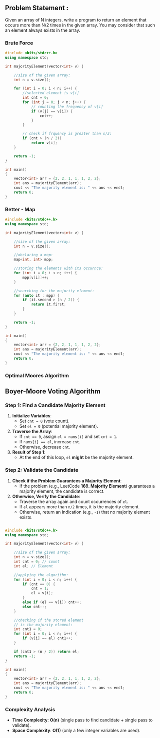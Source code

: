 ## Problem Statement : 
Given an array of N integers, write a program to return an element that occurs more than N/2 times in the given array. You may consider that such an element always exists in the array.

### Brute Force
```cpp
#include <bits/stdc++.h>
using namespace std;

int majorityElement(vector<int> v) {

    //size of the given array:
    int n = v.size();

    for (int i = 0; i < n; i++) {
        //selected element is v[i]
        int cnt = 0;
        for (int j = 0; j < n; j++) {
            // counting the frequency of v[i]
            if (v[j] == v[i]) {
                cnt++;
            }
        }

        // check if frquency is greater than n/2:
        if (cnt > (n / 2))
            return v[i];
    }

    return -1;
}

int main()
{
    vector<int> arr = {2, 2, 1, 1, 1, 2, 2};
    int ans = majorityElement(arr);
    cout << "The majority element is: " << ans << endl;
    return 0;
}
```

### Better - Map


```cpp
#include <bits/stdc++.h>
using namespace std;

int majorityElement(vector<int> v) {

    //size of the given array:
    int n = v.size();

    //declaring a map:
    map<int, int> mpp;

    //storing the elements with its occurnce:
    for (int i = 0; i < n; i++) {
        mpp[v[i]]++;
    }

    //searching for the majority element:
    for (auto it : mpp) {
        if (it.second > (n / 2)) {
            return it.first;
        }
    }

    return -1;
}

int main()
{
    vector<int> arr = {2, 2, 1, 1, 1, 2, 2};
    int ans = majorityElement(arr);
    cout << "The majority element is: " << ans << endl;
    return 0;
}

```

### Optimal Moores Algorithm
## Boyer-Moore Voting Algorithm

### Step 1: Find a Candidate Majority Element
1. **Initialize Variables**:
   - Set `cnt = 0` (vote count).
   - Set `el = 0` (potential majority element).
2. **Traverse the Array**:
   - If `cnt == 0`, assign `el = nums[i]` and set `cnt = 1`.
   - If `nums[i] == el`, increase `cnt`.
   - Otherwise, decrease `cnt`.
3. **Result of Step 1**:
   - At the end of this loop, `el` **might** be the majority element.

### Step 2: Validate the Candidate
1. **Check if the Problem Guarantees a Majority Element**:
   - If the problem (e.g., LeetCode **169. Majority Element**) guarantees a majority element, the candidate is correct.
2. **Otherwise, Verify the Candidate**:
   - Traverse the array again and count occurrences of `el`.
   - If `el` appears more than `n/2` times, it is the majority element.
   - Otherwise, return an indication (e.g., `-1`) that no majority element exists.





```cpp

#include <bits/stdc++.h>
using namespace std;

int majorityElement(vector<int> v) {

    //size of the given array:
    int n = v.size();
    int cnt = 0; // count
    int el; // Element

    //applying the algorithm:
    for (int i = 0; i < n; i++) {
        if (cnt == 0) {
            cnt = 1;
            el = v[i];
        }
        else if (el == v[i]) cnt++;
        else cnt--;
    }

    //checking if the stored element
    // is the majority element:
    int cnt1 = 0;
    for (int i = 0; i < n; i++) {
        if (v[i] == el) cnt1++;
    }

    if (cnt1 > (n / 2)) return el;
    return -1;
}

int main()
{
    vector<int> arr = {2, 2, 1, 1, 1, 2, 2};
    int ans = majorityElement(arr);
    cout << "The majority element is: " << ans << endl;
    return 0;
}
```
### Complexity Analysis
- **Time Complexity**: **O(n)** (single pass to find candidate + single pass to validate).
- **Space Complexity**: **O(1)** (only a few integer variables are used).
